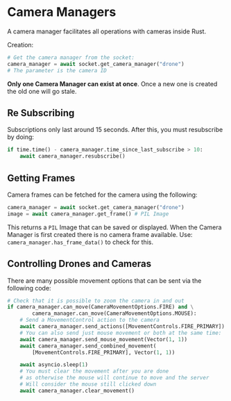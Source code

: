 # Camera Managers

A camera manager facilitates all operations with cameras inside Rust.

Creation:

```python
# Get the camera manager from the socket:
camera_manager = await socket.get_camera_manager("drone")
# The parameter is the camera ID
```

**Only one Camera Manager can exist at once**. Once a new one is created the old one will go stale.

## Re Subscribing

Subscriptions only last around 15 seconds. After this, you must resubscribe by doing:

```python
if time.time() - camera_manager.time_since_last_subscribe > 10:
    await camera_manager.resubscribe()
```

## Getting Frames

Camera frames can be fetched for the camera using the following:

```python
camera_manager = await socket.get_camera_manager("drone")
image = await camera_manager.get_frame() # PIL Image
```

This returns a `PIL` Image that can be saved or displayed. When the Camera Manager is first created there is no camera frame available. Use: `camera_manager.has_frame_data()` to check for this.

## Controlling Drones and Cameras

There are many possible movement options that can be sent via the following code:

```python
# Check that it is possible to zoom the camera in and out
if camera_manager.can_move(CameraMovementOptions.FIRE) and \
        camera_manager.can_move(CameraMovementOptions.MOUSE):
    # Send a MovementControl action to the camera
    await camera_manager.send_actions([MovementControls.FIRE_PRIMARY])
    # You can also send just mouse movement or both at the same time:
    await camera_manager.send_mouse_movement(Vector(1, 1))
    await camera_manager.send_combined_movement(
        [MovementControls.FIRE_PRIMARY], Vector(1, 1))

    await asyncio.sleep(1)
    # You must clear the movement after you are done
    # as otherwise the mouse will continue to move and the server
    # Will consider the mouse still clicked down
    await camera_manager.clear_movement()
```
